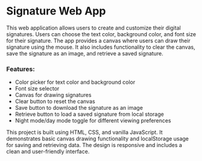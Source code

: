 # Signature Web App
This web application allows users to create and customize their digital signatures. Users can choose the text color, background color, and font size for their signature. The app provides a canvas where users can draw their signature using the mouse. It also includes functionality to clear the canvas, save the signature as an image, and retrieve a saved signature.

### Features:
* Color picker for text color and background color
* Font size selector
* Canvas for drawing signatures
* Clear button to reset the canvas
* Save button to download the signature as an image
* Retrieve button to load a saved signature from local storage
* Night mode/day mode toggle for different viewing preferences

This project is built using HTML, CSS, and vanilla JavaScript. It demonstrates basic canvas drawing functionality and localStorage usage for saving and retrieving data. The design is responsive and includes a clean and user-friendly interface.
